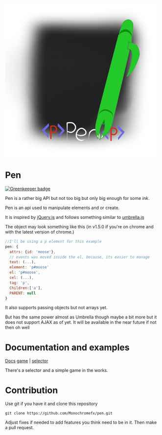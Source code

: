 ![pen](logo.png)

# Pen

[![Greenkeeper badge](https://badges.greenkeeper.io/Monochromefx/pen.svg)](https://greenkeeper.io/)

Pen is a rather big API but not too big but only big enough for some *ink*.

Pen is an api used to manipulate elements and or create.

It is inspired by [jQuery.js](https://jquery.com/) and follows something similar to [umbrella.js](https://umbrellajs.com/)

The object may look something like this (in v1.5.0 if you're on chrome
and with the latest version of chrome.)

```js
//I'll be using a p element for this example
pen: {
  attrs: {id: 'moose'},
  // events was moved inside the el, because, its easier to manage
  text: (...),
  element: 'p#moose'
  el: 'p#moose',
  cel: (...),
  tag: 'p',
  Children:['a'],
  PARENT: null
}
```

It also supports passing objects but not arrays yet.

But has the same power almost as Umbrella though maybe a bit more but it does not support AJAX as of yet.
It will be available in the near future if not then oh well

# Documentation and examples
[Docs](docs)
[game](tests/game/) | [selector](tests/selector/)

There's a selector and a simple game in the works.

# Contribution

Use git if you have it and clone this repository
```batch
git clone https://github.com/Monochromefx/pen.git
```
Adjust fixes if needed to add features you think need to be in it.
Then make a pull request.
